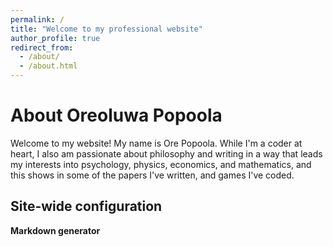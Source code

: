 ```yaml
---
permalink: /
title: "Welcome to my professional website"
author_profile: true
redirect_from: 
  - /about/
  - /about.html
---
```


About Oreoluwa Popoola
======
Welcome to my website! My name is Ore Popoola. While I'm a coder at heart, I also am passionate about philosophy and writing in a way that leads my interests into psychology, physics, economics, and mathematics, and this shows in some of the papers I've written, and games I've coded.

Site-wide configuration
------
 

**Markdown generator**


